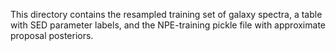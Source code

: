 This directory contains the resampled training set of galaxy spectra, a table with SED parameter labels, and the NPE-training pickle file with approximate proposal posteriors.
